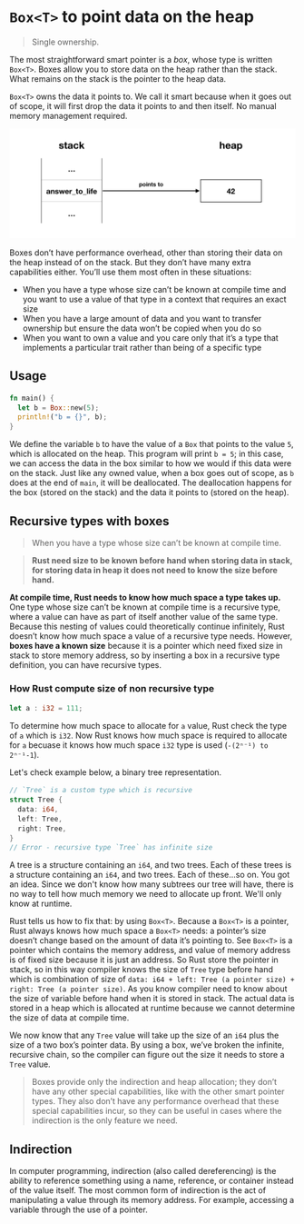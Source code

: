 # `Box<T>` to point data on the heap

> Single ownership.

The most straightforward smart pointer is a _box_, whose type is written `Box<T>`. Boxes allow you to store data on the heap rather than the stack. What remains on the stack is the pointer to the heap data.

`Box<T>` owns the data it points to. We call it smart because when it goes out of scope, it will first drop the data it points to and then itself. No manual memory management required.

![Box](assets/box.png)

Boxes don’t have performance overhead, other than storing their data on the heap instead of on the stack. But they don’t have many extra capabilities either. You’ll use them most often in these situations:

- When you have a type whose size can’t be known at compile time and you want to use a value of that type in a context that requires an exact size
- When you have a large amount of data and you want to transfer ownership but ensure the data won’t be copied when you do so
- When you want to own a value and you care only that it’s a type that implements a particular trait rather than being of a specific type

## Usage

```rs
fn main() {
  let b = Box::new(5);
  println!("b = {}", b);
}
```

We define the variable `b` to have the value of a `Box` that points to the value `5`, which is allocated on the heap. This program will print `b = 5`; in this case, we can access the data in the box similar to how we would if this data were on the stack. Just like any owned value, when a box goes out of scope, as `b` does at the end of `main`, it will be deallocated. The deallocation happens for the box (stored on the stack) and the data it points to (stored on the heap).

## Recursive types with boxes

> When you have a type whose size can’t be known at compile time.

> **Rust need size to be known before hand when storing data in stack, for storing data in heap it does not need to know the size before hand.**

**At compile time, Rust needs to know how much space a type takes up.** One type whose size can’t be known at compile time is a recursive type, where a value can have as part of itself another value of the same type. Because this nesting of values could theoretically continue infinitely, Rust doesn’t know how much space a value of a recursive type needs. However, **boxes have a known size** because it is a pointer which need fixed size in stack to store memory address, so by inserting a box in a recursive type definition, you can have recursive types.

### How Rust compute size of non recursive type

```rs
let a : i32 = 111;
```

To determine how much space to allocate for `a` value, Rust check the type of `a` which is `i32`. Now Rust knows how much space is required to allocate for `a` becuase it knows how much space `i32` type is used (`-(2ⁿ⁻¹) to 2ⁿ⁻¹-1`).

Let's check example below, a binary tree representation.

```rs
// `Tree` is a custom type which is recursive
struct Tree {
  data: i64,
  left: Tree,
  right: Tree,
}
// Error - recursive type `Tree` has infinite size
```

A tree is a structure containing an `i64`, and two trees. Each of these trees is a structure containing an `i64`, and two trees. Each of these...so on. You got an idea. Since we don't know how many subtrees our tree will have, there is no way to tell how much memory we need to allocate up front. We'll only know at runtime.

Rust tells us how to fix that: by using `Box<T>`. Because a `Box<T>` is a pointer, Rust always knows how much space a `Box<T>` needs: a pointer’s size doesn’t change based on the amount of data it’s pointing to. See `Box<T>` is a pointer which contains the memory address, and value of memory address is of fixed size because it is just an address. So Rust store the pointer in stack, so in this way compiler knows the size of `Tree` type before hand which is combination of size of `data: i64 + left: Tree (a pointer size) + right: Tree (a pointer size)`. As you know compiler need to know about the size of variable before hand when it is stored in stack. The actual data is stored in a heap which is allocated at runtime because we cannot determine the size of data at compile time.

We now know that any `Tree` value will take up the size of an `i64` plus the size of a two box’s pointer data. By using a box, we’ve broken the infinite, recursive chain, so the compiler can figure out the size it needs to store a `Tree` value.

> Boxes provide only the indirection and heap allocation; they don’t have any other special capabilities, like with the other smart pointer types. They also don’t have any performance overhead that these special capabilities incur, so they can be useful in cases where the indirection is the only feature we need.

## Indirection

In computer programming, indirection (also called dereferencing) is the ability to reference something using a name, reference, or container instead of the value itself. The most common form of indirection is the act of manipulating a value through its memory address. For example, accessing a variable through the use of a pointer.
